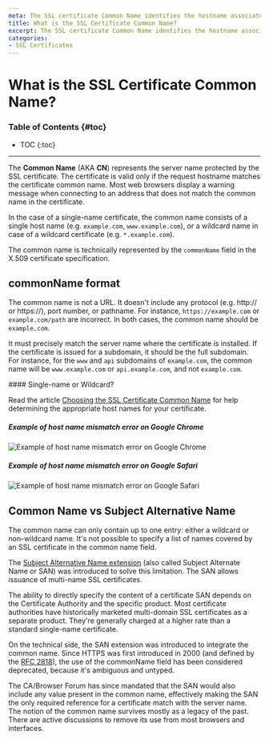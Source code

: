 ```yaml
---
meta: The SSL certificate Common Name identifies the hostname associated with the certificate.
title: What is the SSL Certificate Common Name?
excerpt: The SSL certificate Common Name identifies the hostname associated with the certificate.
categories:
- SSL Certificates
---
```


# What is the SSL Certificate Common Name?

### Table of Contents {#toc}

* TOC
{:toc}

---

The **Common Name** (AKA **CN**) represents the server name protected by the SSL certificate. The certificate is valid only if the request hostname matches the certificate common name. Most web browsers display a warning message when connecting to an address that does not match the common name in the certificate.

In the case of a single-name certificate, the common name consists of a single host name  (e.g. `example.com`, `www.example.com`), or a wildcard name in case of a wildcard certificate (e.g. `*.example.com`).

The common name is technically represented by the `commonName` field in the X.509 certificate specification.


## commonName format

The common name is not a URL. It doesn't include any protocol (e.g. http:// or https://), port number, or pathname. For instance, `https://example.com` or `example.com/path` are incorrect. In both cases, the common name should be `example.com`.

It must precisely match the server name where the certificate is installed. If the certificate is issued for a subdomain, it should be the full subdomain. For instance, for the `www` and `api` subdomains of `example.com`, the common name will be `www.example.com` or `api.example.com`, and not `example.com`.

<tip>
#### Single-name or Wildcard?

Read the article [Choosing the SSL Certificate Common Name](/articles/ssl-certificate-names) for help determining the appropriate host names for your certificate.
</tip>

##### Example of host name mismatch error on Google Chrome

![Example of host name mismatch error on Google Chrome](/files/dnsimple-certificate-mismatch-chrome.png)

##### Example of host name mismatch error on Google Safari

![Example of host name mismatch error on Google Safari](/files/dnsimple-certificate-mismatch-safari.png)


## Common Name vs Subject Alternative Name

The common name can only contain up to one entry: either a wildcard or non-wildcard name. It's not possible to specify a list of names covered by an SSL certificate in the common name field.

The [Subject Alternative Name extension](/articles/what-is-ssl-san) (also called Subject Alternate Name or SAN) was introduced to solve this limitation. The SAN allows issuance of multi-name SSL certificates.

The ability to directly specify the content of a certificate SAN depends on the Certificate Authority and the specific product. Most certificate authorities have historically marketed multi-domain SSL certificates as a separate product. They're generally charged at a higher rate than a standard single-name certificate.

On the technical side, the SAN extension was introduced to integrate the common name. Since HTTPS was first introduced in 2000 (and defined by the [RFC 2818](https://tools.ietf.org/html/rfc2818)), the use of the commonName field has been considered deprecated, because it's ambiguous and untyped.

The CA/Browser Forum has since mandated that the SAN would also include any value present in the common name, effectively making the SAN the only required reference for a certificate match with the server name. The notion of the common name survives mostly as a legacy of the past. There are active discussions to remove its use from most browsers and interfaces.
